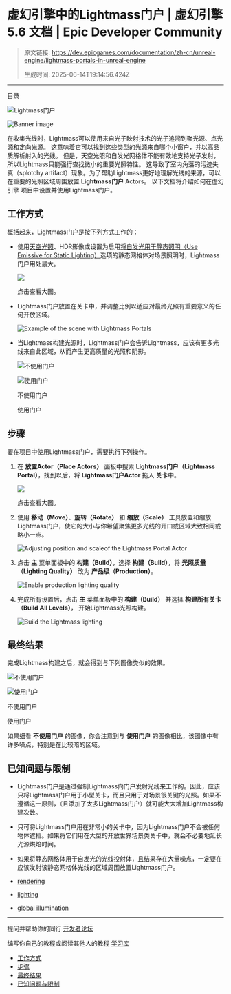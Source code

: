 # 虚幻引擎中的Lightmass门户 | 虚幻引擎 5.6 文档 | Epic Developer Community

> 原文链接: https://dev.epicgames.com/documentation/zh-cn/unreal-engine/lightmass-portals-in-unreal-engine
> 
> 生成时间: 2025-06-14T19:14:56.424Z

---

目录

![Lightmass门户](https://dev.epicgames.com/community/api/documentation/image/4454e525-a037-42b8-a6e3-7db2770465eb?resizing_type=fill&width=1920&height=335)

![Banner image](https://d1iv7db44yhgxn.cloudfront.net/documentation/images/e815bebc-10f4-401e-ab70-9583a663df72/lightmass-portals-banner.png)

在收集光线时，Lightmass可以使用来自光子映射技术的光子追溯到聚光源、点光源和定向光源。 这意味着它可以找到这些类型的光源来自哪个小窗户，并以高品质解析射入的光线。 但是，天空光照和自发光网格体不能有效地支持光子发射，所以Lightmass只能强行查找微小的重要光照特性。 这导致了室内角落的污迹失真（splotchy artifact）现象。为了帮助Lightmass更好地理解光线的来源，可以在重要的光照区域周围放置 **Lightmass门户** Actors。 以下文档将介绍如何在虚幻引擎 项目中设置并使用Lightmass门户。

## 工作方式

概括起来，Lightmass门户是按下列方式工作的：

-   使用[天空光照](/documentation/zh-cn/unreal-engine/sky-lights-in-unreal-engine)、HDR影像或设置为启用[将自发光用于静态照明（Use Emissive for Static Lighting）](/documentation/zh-cn/unreal-engine/using-the-emissive-material-input-in-unreal-engine#usingemissivematerialstolighttheworld)选项的静态网格体对场景照明时，Lightmass门户用处最大。
    
    [![](https://d1iv7db44yhgxn.cloudfront.net/documentation/images/1e502e3f-a64e-4242-b162-56dd36db6a68/01-lightmass-portals-skylight-setup.png)](https://d1iv7db44yhgxn.cloudfront.net/documentation/images/1e502e3f-a64e-4242-b162-56dd36db6a68/01-lightmass-portals-skylight-setup.png)
    
    点击查看大图。
    
-   Lightmass门户放置在关卡中，并调整比例以适应对最终光照有重要意义的任何开放区域。
    
    ![Example of the scene with Lightmass Portals](https://d1iv7db44yhgxn.cloudfront.net/documentation/images/6227645d-9781-4aa6-9abc-926d08380d93/02-lightmass-portals-example-scene.png)
-   当Lightmass构建光源时，Lightmass门户会告诉Lightmass，应该有更多光线来自此区域，从而产生更高质量的光照和阴影。
    
    ![不使用门户](https://d1iv7db44yhgxn.cloudfront.net/documentation/images/916f697b-4261-40dd-bcd8-2eeb7dbd4732/03-lightmass-portals-result-without.png)
    
    ![使用门户](https://d1iv7db44yhgxn.cloudfront.net/documentation/images/77483ce4-65e7-4ce2-a2ca-bd963ce6036a/04-lightmass-portals-result-with.png)
    
    不使用门户
    
    使用门户
    

## 步骤

要在项目中使用Lightmass门户，需要执行下列操作。

1.  在 **放置Actor（Place Actors）** 面板中搜索 **Lightmass门户（Lightmass Portal）**，找到以后，将 **Lightmass门户Actor** 拖入 **关卡**中。
    
    [![](https://d1iv7db44yhgxn.cloudfront.net/documentation/images/798fc974-0d65-4217-9870-947f5d25fabb/05-lightmass-portals-adding-actor.png)](https://d1iv7db44yhgxn.cloudfront.net/documentation/images/798fc974-0d65-4217-9870-947f5d25fabb/05-lightmass-portals-adding-actor.png)
    
    点击查看大图。
    
2.  使用 **移动（Move）**、**旋转（Rotate）** 和 **缩放（Scale）** 工具放置和缩放Lightmass门户，使它的大小与你希望聚焦更多光线的开口或区域大致相同或略小一点。
    
    ![Adjusting position and scaleof the Lightmass Portal Actor](https://d1iv7db44yhgxn.cloudfront.net/documentation/images/4deb3445-88ce-48b8-9d77-5d0164c4d7d8/06-lightmass-portals-adjusting-actor.png)
3.  点击 **主** 菜单面板中的 **构建（Build）**，选择 **构建（Build）**，将 **光照质量（Lighting Quality）** 改为 **产品级（Production）**。
    
    ![Enable production lighting quality](https://d1iv7db44yhgxn.cloudfront.net/documentation/images/a2cc2711-dc2c-4a9a-a006-84a6451e2335/07-lightmass-portals-lighting-quality.png)
4.  完成所有设置后，点击 **主** 菜单面板中的 **构建（Build）** 并选择 **构建所有关卡（Build All Levels）**， 开始Lightmass光照构建。
    
    ![Build the Lightmass lighting](https://d1iv7db44yhgxn.cloudfront.net/documentation/images/342ca62e-debc-4db2-972b-45e7a706b672/08-lightmass-portals-build.png)

## 最终结果

完成Lightmass构建之后，就会得到与下列图像类似的效果。

![不使用门户](https://d1iv7db44yhgxn.cloudfront.net/documentation/images/141b439e-f6e2-474d-84a1-0916db33afad/09-lightmass-portals-off.png)

![使用门户](https://d1iv7db44yhgxn.cloudfront.net/documentation/images/76de0d83-585f-4f2d-add3-38dfb8b06cfe/10-lightmass-portals-on.png)

不使用门户

使用门户

如果细看 **不使用门户** 的图像，你会注意到与 **使用门户** 的图像相比，该图像中有许多噪点，特别是在比较暗的区域。

## 已知问题与限制

-   Lightmass门户是通过强制Lightmass向门户发射光线来工作的。因此，应该只将Lightmass门户用于小型关卡，而且只用于对场景很关键的光照。如果不遵循这一原则，（且添加了太多Lightmass门户）就可能大大增加Lightmass构建次数。
    
-   只可将Lightmass门户用在非常小的关卡中，因为Lightmass门户不会被任何物体遮挡。如果将它们用在大型的开放世界场景类关卡中，就会不必要地延长光源烘焙时间。
    
-   如果将静态网格体用于自发光的光线投射体，且结果存在大量噪点，一定要在应该发射该静态网格体光线的区域周围放置Lightmass门户。
    

-   [rendering](https://dev.epicgames.com/community/search?query=rendering)
-   [lighting](https://dev.epicgames.com/community/search?query=lighting)
-   [global illumination](https://dev.epicgames.com/community/search?query=global%20illumination)

* * *

提问并帮助你的同行 [开发者论坛](https://forums.unrealengine.com/categories?tag=unreal-engine)

编写你自己的教程或阅读其他人的教程 [学习库](https://dev.epicgames.com/community/unreal-engine/learning)

-   [工作方式](/documentation/zh-cn/unreal-engine/lightmass-portals-in-unreal-engine#%E5%B7%A5%E4%BD%9C%E6%96%B9%E5%BC%8F)
-   [步骤](/documentation/zh-cn/unreal-engine/lightmass-portals-in-unreal-engine#%E6%AD%A5%E9%AA%A4)
-   [最终结果](/documentation/zh-cn/unreal-engine/lightmass-portals-in-unreal-engine#%E6%9C%80%E7%BB%88%E7%BB%93%E6%9E%9C)
-   [已知问题与限制](/documentation/zh-cn/unreal-engine/lightmass-portals-in-unreal-engine#%E5%B7%B2%E7%9F%A5%E9%97%AE%E9%A2%98%E4%B8%8E%E9%99%90%E5%88%B6)